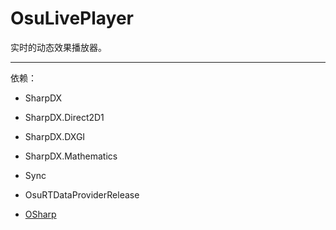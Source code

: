 # OsuLivePlayer
实时的动态效果播放器。

---

依赖：

* SharpDX
* SharpDX.Direct2D1
* SharpDX.DXGI
* SharpDX.Mathematics
* Sync
* OsuRTDataProviderRelease
* [OSharp][1]

  [1]: https://github.com/Milkitic/OSharp "OSharp"
